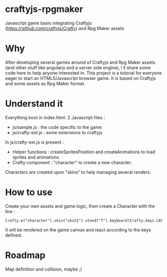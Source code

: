 craftyjs-rpgmaker
=================

Javascript game basis integrating Craftyjs (https://github.com/craftyjs/Crafty) and Rpg Maker assets

Why
=================

After developing several games around of Craftyjs and Rpg Maker assets (and other stuff like angularjs and a server side engine), I ll share some code here to help anyone interested in.
This project is a tutorial for everyone eager to start an HTML5/Javascript browser game.
It is based on Craftyjs and some assets as Rpg Maker format.

Understand it
================

Everything boot in index.html.
2 Javascript files : 
* js/sample.js : the code specific to the game
* js/crafty-ext.js : some extensions to craftyjs

In js/crafty-ext.js is present :
* Helper functions : createSpritesPosition and createAnimations to load sprites and animations
* Crafty component : "character" to create a new character.

Characters are created upon "skins" to help managing several renders.

How to use
================

Create your own assets and game logic, then create a Character with the line :

```
Crafty.e("character").skin("skin1").stand("f").keyboard(Crafty.keys.LEFT_ARROW,Crafty.keys.RIGHT_ARROW,Crafty.keys.UP_ARROW,Crafty.keys.DOWN_ARROW);
```

It will be rendered on the game canvas and react according to the keys defined.

Roadmap
================

Map definition and collision, maybe ;)
